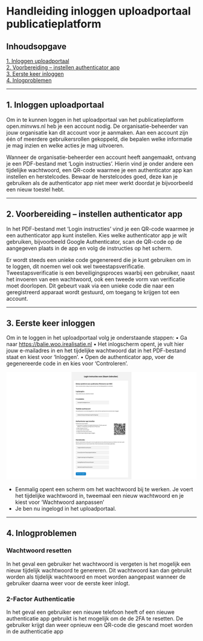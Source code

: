 # Handleiding inloggen uploadportaal publicatieplatform

## Inhoudsopgave

[1. Inloggen uploadportaal](#1-inloggen-uploadportaal)  
[2. Voorbereiding – instellen authenticator app](#2-factor-authenticatie)  
[3. Eerste keer inloggen](#2-voorbereiding--instellen-authenticator-app)  
[4. Inlogproblemen](#4-inlogproblemen)  

---

## 1. Inloggen uploadportaal

Om in te kunnen loggen in het uploadportaal van het publicatieplatform open.minvws.nl heb je een account nodig. De organisatie-beheerder
van jouw organisatie kan dit account voor je aanmaken. Aan een account zijn één of meerdere gebruikersrollen gekoppeld,
die bepalen welke informatie je mag inzien en welke acties je mag uitvoeren.

Wanneer de organisatie-beheerder een account heeft aangemaakt, ontvang je een PDF-bestand met ‘Login instructies’.
Hierin vind je onder andere een tijdelijke wachtwoord, een QR-code waarmee je een authenticator app kan instellen en herstelcodes.
Bewaar de herstelcodes goed, deze kan je gebruiken als de authenticator app niet meer werkt doordat je bijvoorbeeld een nieuw toestel hebt.

---

## 2. Voorbereiding – instellen authenticator app

In het PDF-bestand met ‘Login instructies’ vind je een QR-code waarmee je een authenticator app kunt instellen. Kies welke
authenticator app je wilt gebruiken, bijvoorbeeld Google Authenticator, scan de QR-code op de aangegeven plaats in de app
en volg de instructies op het scherm.

Er wordt steeds een unieke code gegenereerd die je kunt gebruiken om in te loggen, dit noemen wel ook wel tweestapsverificatie.
Tweestapsverificatie is een beveiligingsproces waarbij een gebruiker, naast het invoeren van een wachtwoord, ook een tweede vorm
van verificatie moet doorlopen. Dit gebeurt vaak via een unieke code die naar een geregistreerd apparaat wordt gestuurd, om toegang
te krijgen tot een account.

---

## 3. Eerste keer inloggen

Om in te loggen in het uploadportaal volg je onderstaande stappen:
    • Ga naar <https://balie.woo.irealisatie.nl>
    • Het inlogscherm opent, je vult hier jouw e-mailadres in en het tijdelijke wachtwoord dat in het PDF-bestand staat en kiest voor ‘Inloggen’.
    • Open de authenticator app, voer de gegenereerde code in en kies voor ‘Controleren’.

<img src=images/inloggen_1.png  alt="  "/>

- Eenmalig opent een scherm om het wachtwoord bij te werken. Je voert het tijdelijke wachtwoord in, tweemaal een nieuw
wachtwoord en je kiest voor ‘Wachtwoord aanpassen’
- Je ben nu ingelogd in het uploadportaal.

---

## 4. Inlogproblemen

### Wachtwoord resetten

In het geval een gebruiker het wachtwoord is vergeten is het mogelijk een nieuw tijdelijk wachtwoord te genereren.
Dit wachtwoord kan dan gebruikt worden als tijdelijk wachtwoord en moet worden aangepast wanneer de gebruiker daarna weer
voor de eerste keer inlogt.

### 2-Factor Authenticatie

In het geval een gebruiker een nieuwe telefoon heeft of een nieuwe authenticatie app gebruikt is het mogelijk om de de 2FA
te resetten. De gebruiker krijgt dan weer opnieuw een QR-code die gescand moet worden in de authenticatie app
